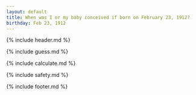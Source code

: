 ```yaml
---
layout: default
title: When was I or my baby conceived if born on February 23, 1912?
birthday: Feb 23, 1912
---
```


{% include header.md %}

{% include guess.md %}

{% include calculate.md %}

{% include safety.md %}

{% include footer.md %}



